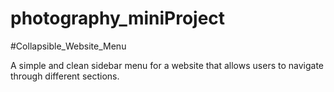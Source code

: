 # photography_miniProject
#Collapsible_Website_Menu

A simple and clean sidebar menu for a website that allows users to navigate through different sections.
